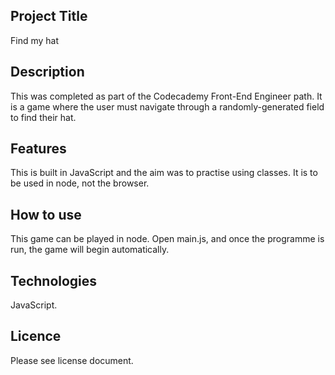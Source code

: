## Project Title
Find my hat
## Description
This was completed as part of the Codecademy Front-End Engineer path. It is a game where the user must navigate through a randomly-generated field to find their hat. 
 ## Features
This is built in JavaScript and the aim was to practise using classes. It is to be used in node, not the browser.
## How to use
This game can be played in node. Open main.js, and once the programme is run, the game will begin automatically.
## Technologies
JavaScript.
## Licence
Please see license document.

